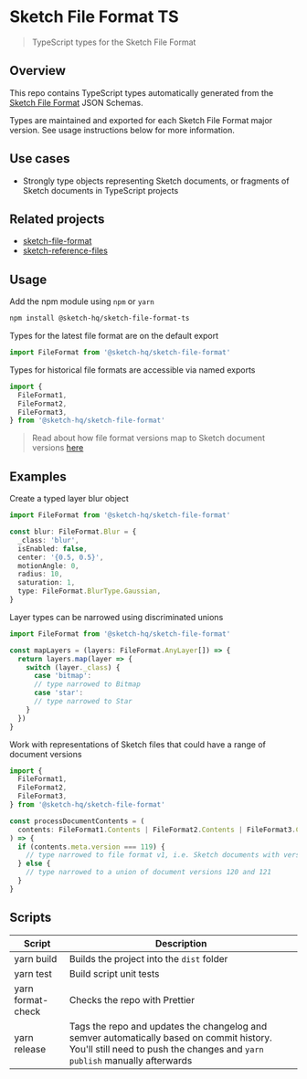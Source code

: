 # Sketch File Format TS

> TypeScript types for the Sketch File Format

## Overview

This repo contains TypeScript types automatically generated from the [Sketch File Format](https://github.com/sketch-hq/sketch-file-format) JSON Schemas.

Types are maintained and exported for each Sketch File Format major version. See usage instructions below for more information.

## Use cases

- Strongly type objects representing Sketch documents, or fragments of Sketch documents in TypeScript projects

## Related projects

- [sketch-file-format](https://github.com/sketch-hq/sketch-file-format)
- [sketch-reference-files](https://github.com/sketch-hq/sketch-reference-files)

## Usage

Add the npm module using `npm` or `yarn`

```sh
npm install @sketch-hq/sketch-file-format-ts
```

Types for the latest file format are on the default export

```typescript
import FileFormat from '@sketch-hq/sketch-file-format'
```

Types for historical file formats are accessible via named exports

```typescript
import {
  FileFormat1,
  FileFormat2,
  FileFormat3,
} from '@sketch-hq/sketch-file-format'
```

> Read about how file format versions map to Sketch document versions [here](https://github.com/sketch-hq/sketch-file-format#sketch-document-version-mapping)

## Examples

Create a typed layer blur object

```typescript
import FileFormat from '@sketch-hq/sketch-file-format'

const blur: FileFormat.Blur = {
  _class: 'blur',
  isEnabled: false,
  center: '{0.5, 0.5}',
  motionAngle: 0,
  radius: 10,
  saturation: 1,
  type: FileFormat.BlurType.Gaussian,
}
```

Layer types can be narrowed using discriminated unions

```typescript
import FileFormat from '@sketch-hq/sketch-file-format'

const mapLayers = (layers: FileFormat.AnyLayer[]) => {
  return layers.map(layer => {
    switch (layer._class) {
      case 'bitmap':
      // type narrowed to Bitmap
      case 'star':
      // type narrowed to Star
    }
  })
}
```

Work with representations of Sketch files that could have a range of document versions

```typescript
import {
  FileFormat1,
  FileFormat2,
  FileFormat3,
} from '@sketch-hq/sketch-file-format'

const processDocumentContents = (
  contents: FileFormat1.Contents | FileFormat2.Contents | FileFormat3.Contents,
) => {
  if (contents.meta.version === 119) {
    // type narrowed to file format v1, i.e. Sketch documents with version 119
  } else {
    // type narrowed to a union of document versions 120 and 121
  }
}
```

## Scripts

| Script            | Description                                                                                                                                                            |
| ----------------- | ---------------------------------------------------------------------------------------------------------------------------------------------------------------------- |
| yarn build        | Builds the project into the `dist` folder                                                                                                                              |
| yarn test         | Build script unit tests                                                                                                                                                |
| yarn format-check | Checks the repo with Prettier                                                                                                                                          |
| yarn release      | Tags the repo and updates the changelog and semver automatically based on commit history. You'll still need to push the changes and `yarn publish` manually afterwards |

